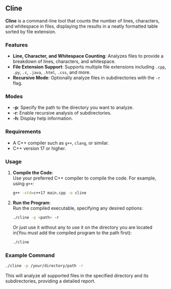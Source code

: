 ## Cline

**Cline** is a command-line tool that counts the number of lines, characters, and whitespace in files, displaying the results in a neatly formatted table sorted by file extension.

### Features
- **Line, Character, and Whitespace Counting**: Analyzes files to provide a breakdown of lines, characters, and whitespace.
- **File Extension Support**: Supports multiple file extensions including `.cpp`, `.py`, `.c`, `.java`, `.html`, `.css`, and more.
- **Recursive Mode**: Optionally analyze files in subdirectories with the `-r` flag.

### Modes
- **-p**: Specify the path to the directory you want to analyze.
- **-r**: Enable recursive analysis of subdirectories.
- **-h**: Display help information.

### Requirements
- A C++ compiler such as `g++`, `clang`, or similar.
- C++ version 17 or higher.

### Usage

1. **Compile the Code**:  
   Use your preferred C++ compiler to compile the code. For example, using `g++`:
   ```sh
   g++ -std=c++17 main.cpp -o cline
   ```

2. **Run the Program**:  
   Run the compiled executable, specifying any desired options:
   ```sh
   ./cline -p <path> -r
   ```
   Or just use it without any to use it on the directory you are located in(You must add the compiled program to the path first):
   ```sh
   ./cline
   ```

### Example Command
```sh
./cline -p /your/directory/path -r
```

This will analyze all supported files in the specified directory and its subdirectories, providing a detailed report.

